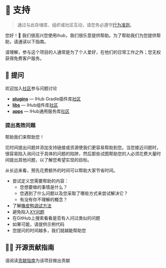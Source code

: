 # 💁 支持

> 通过与此存储库、组织或社区互动，请您务必遵守[行为准则](https://github.com/ihub-pub/.github/blob/main/CODE_OF_CONDUCT.md)。

您好！👋 我们很高兴您使用ihub，我们很乐意提供帮助。为了帮助我们为您提供帮助，请通读以下指南。

请理解，参与这个项目的人通常是为了个人爱好，在他们的日常工作之外；您无权获得免费客户服务。

## 🙋 提问

欢迎加入[社区](https://gitter.im/ihub-pub/community)参与问题讨论

*   [**plugins**](https://github.com/ihub-pub/plugins) — IHub Gradle插件库[社区](https://gitter.im/ihub-pub/plugins)
*   [**libs**](https://github.com/ihub-pub/libs) — IHub组件库[社区](https://gitter.im/ihub-pub/libs)
*   [**apps**](https://github.com/ihub-pub/apps) — IHub通用服务库[社区](https://gitter.im/ihub-pub/apps)

### 提出高效问题

帮助我们来帮助您！

花时间提出问题并添加支持链接或资源使我们更容易帮助到您。当您接近问题时，很容易陷入询问过于具体的问题的陷阱，然后那些试图帮助您的人必须花费大量时间提出其他问题，以了解您希望实现的目标。

从长远来看，预先花费额外的时间可以帮助大家节省时间。

*   尝试定义您需要帮助的内容：
    *   您想要做的事情是什么？
    *   您遇到了什么问题以及您采取了哪些方式来尝试解决它？
    *   有没有你不理解的概念？
*   了解[橡皮鸭调试方法](https://rubberduckdebugging.com)
*   避免陷入[XY问题](https://xyproblem.info)
*   在GitHub上搜索看看是否有人问过类似的问题
*   如果可能，请提供示例代码
*   您提问的时间越多，我们就越能帮助您

## 👨‍💻 开源贡献指南

请阅读[贡献指南](https://github.com/ihub-pub/.github/blob/main/CONTRIBUTING.md)为该项目做出贡献
